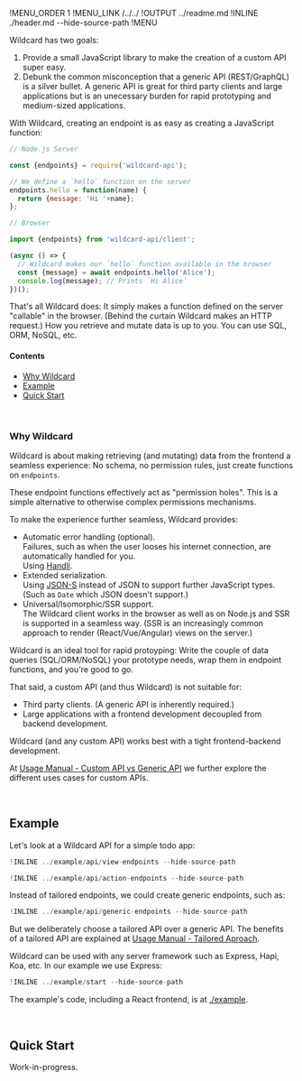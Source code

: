 !MENU_ORDER 1
!MENU_LINK /../../
!OUTPUT ../readme.md
!INLINE ./header.md --hide-source-path
!MENU
&nbsp;

Wildcard has two goals:
 1. Provide a small JavaScript library to make the creation of a custom API super easy.
 2. Debunk the common misconception that a generic API (REST/GraphQL) is a silver bullet.
    A generic API is great for third party clients and large applications
    but is an unecessary burden for rapid prototyping and medium-sized applications.

With Wildcard,
creating an endpoint is as easy as creating a JavaScript function:

~~~js
// Node.js Server

const {endpoints} = require('wildcard-api');

// We define a `hello` function on the server
endpoints.hello = function(name) {
  return {message: 'Hi '+name};
};
~~~

~~~js
// Browser

import {endpoints} from 'wildcard-api/client';

(async () => {
  // Wildcard makes our `hello` function available in the browser
  const {message} = await endpoints.hello('Alice');
  console.log(message); // Prints `Hi Alice`
})();
~~~

That's all Wildcard does:
It simply makes a function defined on the server "callable" in the browser.
(Behind the curtain Wildcard makes an HTTP request.)
How you retrieve and mutate data is up to you.
You can use SQL, ORM, NoSQL, etc.

#### Contents

 - [Why Wildcard](#why-wildcard)
 - [Example](#example)
 - [Quick Start](#getting-started)


<br/>

### Why Wildcard

Wildcard is about making
retrieving (and mutating) data from the frontend a seamless experience:
No schema,
no permission rules,
just create functions on `endpoints`.

These endpoint functions effectively act as "permission holes".
This is a simple alternative to otherwise complex permissions mechanisms.

To make the experience further seamless,
Wildcard provides:
 - Automatic error handling (optional).
   <br/>
   Failures, such as when the user looses his internet connection, are automatically handled for you.
   <br/>
   Using [Handli](https://github.com/brillout/handli).
 - Extended serialization.
   <br/>
   Using [JSON-S](https://github.com/brillout/json-s) instead of JSON to support further JavaScript types.
   (Such as `Date` which JSON doesn't support.)
 - Universal/Isomorphic/SSR support.
   <br/>
   The Wildcard client works in the browser as well as on Node.js and
   SSR is supported in a seamless way.
   (SSR is an increasingly common approach to render (React/Vue/Angular) views on the server.)

Wildcard is an ideal tool for rapid protoyping:
Write the couple of data queries (SQL/ORM/NoSQL) your prototype needs,
wrap them in endpoint functions,
and you're good to go.

That said, a custom API (and thus Wildcard) is not suitable for:
 - Third party clients. (A generic API is inherently required.)
 - Large applications with a frontend development decoupled from backend development.

Wildcard (and any custom API) works best with a tight frontend-backend development.

At [Usage Manual - Custom API vs Generic API](/docs/usage-manual.md#custom-api-vs-generic-api)
we further explore the different uses cases for custom APIs.


<br/>

## Example

Let's look at a Wildcard API for a simple todo app:

~~~js
!INLINE ../example/api/view-endpoints --hide-source-path
~~~
~~~js
!INLINE ../example/api/action-endpoints --hide-source-path
~~~

Instead of tailored endpoints, we could
create generic endpoints, such as:

~~~js
!INLINE ../example/api/generic-endpoints --hide-source-path
~~~

But we deliberately choose a tailored API over a generic API.
The benefits of a tailored API are explained at
[Usage Manual - Tailored Aproach](/docs/usage-manual.md#tailored-approach).

Wildcard can be used with any server framework such as Express, Hapi, Koa, etc.
In our example we use Express:

~~~js
!INLINE ../example/start --hide-source-path
~~~

The example's code,
including a React frontend,
is at
[./example](/example/).

<br/>

## Quick Start

Work-in-progress.
